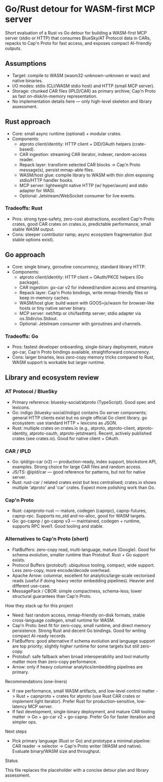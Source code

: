 # Go/Rust detour for WASM-first MCP server

Short evaluation of a Rust vs Go detour for building a WASM-first MCP server (stdio or HTTP) that consumes BlueSky/AT Protocol data in CARs, repacks to Cap'n Proto for fast access, and exposes compact AI-friendly outputs.

## Assumptions

- Target: compile to WASM (wasm32-unknown-unknown or wasi) and native binaries.
- I/O modes: stdio (CLI/WASM stdio host) and HTTP (small MCP server).
- Storage: chunked CAR files (IPLD/CAR) as primary archive; Cap'n Proto as fast on-disk/in-memory representation.
- No implementation details here — only high-level skeleton and library assessment.

## Rust approach

- Core: small async runtime (optional) + modular crates.
- Components:
	- atproto client/identity: HTTP client + DID/OAuth helpers (crate-based).
	- CAR ingestion: streaming CAR iterator, indexer, random-access reader.
	- Repack layer: transform selected CAR blocks -> Cap'n Proto message(s), persist mmap-able files.
	- WASM/host glue: compile library to WASM with thin shim exposing stdio/HTTP handler hooks.
	- MCP server: lightweight native HTTP (w/ hyper/axum) and stdio adapter for WASI.
	- Optional: Jetstream/WebSocket consumer for live events.

### Tradeoffs: Rust

- Pros: strong type-safety, zero-cost abstractions, excellent Cap'n Proto crates, good CAR crates on crates.io, predictable performance, small stable WASM output.
- Cons: steeper contributor ramp; async ecosystem fragmentation (but stable options exist).

## Go approach

- Core: single binary, goroutine concurrency, standard library HTTP.
- Components:
	- atproto client/identity: HTTP client + OAuth/PKCE helpers (Go package).
	- CAR ingestion: go-car v2 for indexed/random access and streaming.
	- Repack layer: Cap'n Proto bindings, write mmap-friendly files or keep in-memory caches.
	- WASM/host glue: build wasm with GOOS=js/wasm for browser-like hosts or tiny native server binary.
	- MCP server: net/http or chi/fasthttp server; stdio adapter via os.Stdin/os.Stdout.
	- Optional: Jetstream consumer with goroutines and channels.

### Tradeoffs: Go

- Pros: fastest developer onboarding, single-binary deployment, mature go-car, Cap'n Proto bindings available, straightforward concurrency.
- Cons: larger binaries, less zero-copy memory tricks compared to Rust, WASM support is workable but larger runtime.

## Library and ecosystem review

### AT Protocol / BlueSky
- Primary reference: bluesky-social/atproto (TypeScript). Good spec and lexicons.
- Go: indigo (bluesky-social/indigo) contains Go server components; general HTTP clients exist but no single official Go client library. go ecosystem: use standard HTTP + lexicons as JSON.
- Rust: multiple crates on crates.io (e.g., atproto, atproto-client, atproto-identity, atproto-oauth, atproto-jetstream). Recent, actively published crates (see crates.io). Good for native client + OAuth.

### CAR / IPLD
- Go: ipld/go-car (v2) — production-ready, index support, blockstore API, examples. Strong choice for large CAR files and random access.
- JS/TS: @ipld/car — good reference for patterns, but not for native server.
- Rust: rust-car / related crates exist but less centralised; crates.io shows multiple 'atproto' and 'car' crates. Expect more polishing work than Go.

### Cap'n Proto
- Rust: capnproto-rust — mature, codegen (capnpc), capnp-futures, capnp-rpc. Supports no_std and no-alloc, good for WASM targets.
- Go: go-capnp / go-capnp v3 — maintained, codegen + runtime, supports RPC level1. Good tooling and stable.

### Alternatives to Cap'n Proto (short)
- FlatBuffers: zero-copy read, multi-language, mature (Google). Good for schema evolution, smaller runtime than Protobuf. Rust + Go support exists.
- Protocol Buffers (protobuf): ubiquitous tooling, compact, wide support. Less zero-copy, more encode/decode overhead.
- Apache Arrow: columnar, excellent for analytics/large-scale vectorised reads (useful if doing heavy vector embedding pipelines). Heavier and different use-case.
- MessagePack / CBOR: simple compactness, schema-less; lower structural guarantees than Cap'n Proto.

How they stack up for this project
- Need: fast random access, mmap-friendly on-disk formats, stable cross-language codegen, small runtime for WASM.
- Cap'n Proto: best fit for zero-copy, small runtime, and direct memory persistence. Strong Rust and decent Go bindings. Good for writing compact AI-ready records.
- FlatBuffers: good alternative if schema evolution and language support are top priority; slightly higher runtime for some targets but still zero-copy.
- Protobuf: safe fallback when broad interoperability and tool maturity matter more than zero-copy performance.
- Arrow: only if heavy columnar analytics/embedding pipelines are primary.

Recommendations (one-liners)

- If raw performance, small WASM artifacts, and low-level control matter -> Rust + capnproto + crates for atproto (use Rust CAR crates or implement light iterator). Prefer Rust for production-sensitive, low-latency MCP server.
- If fast development, single-binary deployment, and mature CAR tooling matter -> Go + go-car v2 + go-capnp. Prefer Go for faster iteration and simpler ops.

Next steps

- Pick primary language (Rust or Go) and prototype a minimal pipeline: CAR reader -> selector -> Cap'n Proto writer (WASM and native). Evaluate binary/WASM size and throughput.

Status

This file replaces the placeholder with a concise detour plan and library assessment.
